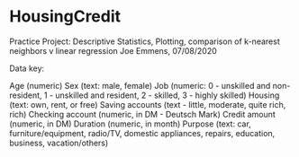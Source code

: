 # HousingCredit

Practice Project: Descriptive Statistics, Plotting, comparison of k-nearest neighbors v linear regression
Joe Emmens, 07/08/2020


Data key:

Age (numeric)
Sex (text: male, female)
Job (numeric: 0 - unskilled and non-resident, 1 - unskilled and resident, 2 - skilled,
    3 - highly skilled)
Housing (text: own, rent, or free)
Saving accounts (text - little, moderate, quite rich, rich)
Checking account (numeric, in DM - Deutsch Mark)
Credit amount (numeric, in DM)
Duration (numeric, in month)
Purpose (text: car, furniture/equipment, radio/TV, domestic appliances,
    repairs, education, business, vacation/others)
